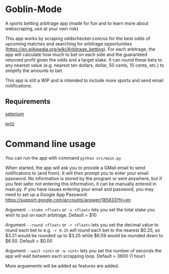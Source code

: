 # Goblin-Mode
A sports betting arbitrage app (made for fun and to learn more about webscraping, use at your own risk)

This app works by scraping oddschecker.com/us for the best odds of upcoming matches and searching for arbitrage opportunities (https://en.wikipedia.org/wiki/Arbitrage_betting). For each arbitrage, the app will calculate how much to bet on each side and the guaranteed returned profit given the odds and a target stake. It can round these bets to any nearest value (e.g. nearest ten dollars, dollar, 50 cents, 10 cents, etc.) to simplify the amounts to bet. 

This app is still a WIP and is intended to include more sports and send email notifications. 

## Requirements
[selenium](https://pypi.org/project/selenium/)

[pytz](https://pypi.org/project/pytz/)

# Command line usage
You can run the app with command `python src/main.py`

When started, the app will ask you to provide a GMail email to send notifications to (and from). It will then prompt you to enter your email password. No information is stored by the program or sent anywhere, but if you feel safer not entering this information, it can be manually entered in main.py. If you have issues entering your email and password, you may need to set up a Google App Password: https://support.google.com/accounts/answer/185833?hl=en

Argument `--stake <float>` or `-s <float>` lets you set the total stake you wish to put on each arbitrage. Default = $10

Argument `--round <float>` or `-r <float>` lets you set the decimal value to round each bet to e.g. `-r 0.25` will round each bet to the nearest $0.25, so $3.21 would be rounded up to $3.25 while $6.59 would be rounded down to $6.50. Default = $0.00

Argument `--wait <int>` or `-w <int>` lets you set the number of seconds the app will wait between each scrapping loop. Default = 3600 (1 hour)

More arguements will be added as features are added.

